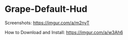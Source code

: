 # Grape-Default-Hud
Screenshots: https://imgur.com/a/m2nyT

How to Download and Install: https://imgur.com/a/w3Ah6
